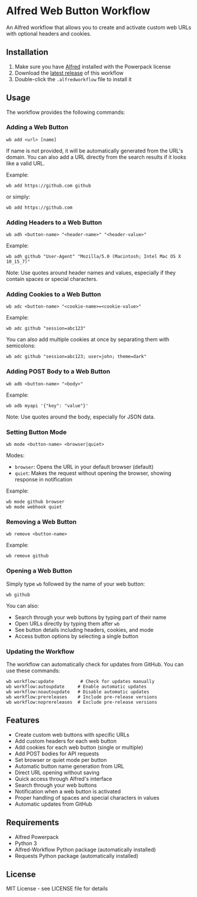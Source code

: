 # Alfred Web Button Workflow

An Alfred workflow that allows you to create and activate custom web URLs with optional headers and cookies.

## Installation

1. Make sure you have [Alfred](https://www.alfredapp.com/) installed with the Powerpack license
2. Download the [latest release](https://github.com/schwark/alfred-webbutton/releases/latest) of this workflow
3. Double-click the `.alfredworkflow` file to install it

## Usage

The workflow provides the following commands:

### Adding a Web Button

```
wb add <url> [name]
```

If name is not provided, it will be automatically generated from the URL's domain. You can also add a URL directly from the search results if it looks like a valid URL.

Example:
```
wb add https://github.com github
```
or simply:
```
wb add https://github.com
```

### Adding Headers to a Web Button

```
wb adh <button-name> "<header-name>" "<header-value>"
```

Example:
```
wb adh github "User-Agent" "Mozilla/5.0 (Macintosh; Intel Mac OS X 10_15_7)"
```

Note: Use quotes around header names and values, especially if they contain spaces or special characters.

### Adding Cookies to a Web Button

```
wb adc <button-name> "<cookie-name>=<cookie-value>"
```

Example:
```
wb adc github "session=abc123"
```

You can also add multiple cookies at once by separating them with semicolons:
```
wb adc github "session=abc123; user=john; theme=dark"
```

### Adding POST Body to a Web Button

```
wb adb <button-name> "<body>"
```

Example:
```
wb adb myapi '{"key": "value"}'
```

Note: Use quotes around the body, especially for JSON data.

### Setting Button Mode

```
wb mode <button-name> <browser|quiet>
```

Modes:
- `browser`: Opens the URL in your default browser (default)
- `quiet`: Makes the request without opening the browser, showing response in notification

Example:
```
wb mode github browser
wb mode webhook quiet
```

### Removing a Web Button

```
wb remove <button-name>
```

Example:
```
wb remove github
```

### Opening a Web Button

Simply type `wb` followed by the name of your web button:

```
wb github
```

You can also:
- Search through your web buttons by typing part of their name
- Open URLs directly by typing them after `wb`
- See button details including headers, cookies, and mode
- Access button options by selecting a single button

### Updating the Workflow

The workflow can automatically check for updates from GitHub. You can use these commands:

```
wb workflow:update          # Check for updates manually
wb workflow:autoupdate     # Enable automatic updates
wb workflow:noautoupdate   # Disable automatic updates
wb workflow:prereleases    # Include pre-release versions
wb workflow:noprereleases  # Exclude pre-release versions
```

## Features

- Create custom web buttons with specific URLs
- Add custom headers for each web button
- Add cookies for each web button (single or multiple)
- Add POST bodies for API requests
- Set browser or quiet mode per button
- Automatic button name generation from URL
- Direct URL opening without saving
- Quick access through Alfred's interface
- Search through your web buttons
- Notification when a web button is activated
- Proper handling of spaces and special characters in values
- Automatic updates from GitHub

## Requirements

- Alfred Powerpack
- Python 3
- Alfred-Workflow Python package (automatically installed)
- Requests Python package (automatically installed)

## License

MIT License - see LICENSE file for details
